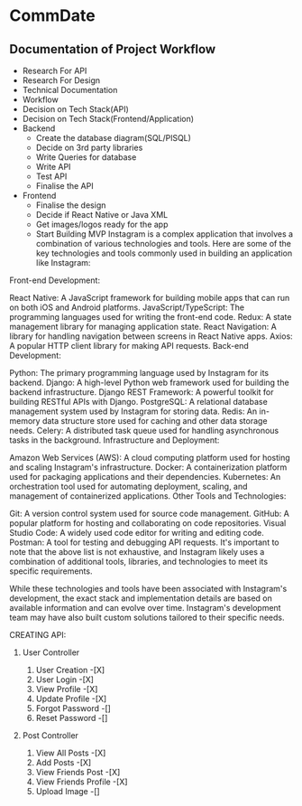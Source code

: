 # CommDate

## Documentation of Project Workflow

- Research For API 
- Research For Design
- Technical Documentation 
- Workflow
- Decision on Tech Stack(API)
- Decision on Tech Stack(Frontend/Application)
- Backend
    - Create the database diagram(SQL/PlSQL)
    - Decide on 3rd party libraries
    - Write Queries for database
    - Write API
    - Test API
    - Finalise the API
- Frontend
    - Finalise the design 
    - Decide if React Native or Java XML
    - Get images/logos ready for the app
    - Start Building MVP
Instagram is a complex application that involves a combination of various technologies and tools. Here are some of the key technologies and tools commonly used in building an application like Instagram:

Front-end Development:

React Native: A JavaScript framework for building mobile apps that can run on both iOS and Android platforms.
JavaScript/TypeScript: The programming languages used for writing the front-end code.
Redux: A state management library for managing application state.
React Navigation: A library for handling navigation between screens in React Native apps.
Axios: A popular HTTP client library for making API requests.
Back-end Development:

Python: The primary programming language used by Instagram for its backend.
Django: A high-level Python web framework used for building the backend infrastructure.
Django REST Framework: A powerful toolkit for building RESTful APIs with Django.
PostgreSQL: A relational database management system used by Instagram for storing data.
Redis: An in-memory data structure store used for caching and other data storage needs.
Celery: A distributed task queue used for handling asynchronous tasks in the background.
Infrastructure and Deployment:

Amazon Web Services (AWS): A cloud computing platform used for hosting and scaling Instagram's infrastructure.
Docker: A containerization platform used for packaging applications and their dependencies.
Kubernetes: An orchestration tool used for automating deployment, scaling, and management of containerized applications.
Other Tools and Technologies:

Git: A version control system used for source code management.
GitHub: A popular platform for hosting and collaborating on code repositories.
Visual Studio Code: A widely used code editor for writing and editing code.
Postman: A tool for testing and debugging API requests.
It's important to note that the above list is not exhaustive, and Instagram likely uses a combination of additional tools, libraries, and technologies to meet its specific requirements.

While these technologies and tools have been associated with Instagram's development, the exact stack and implementation details are based on available information and can evolve over time. Instagram's development team may have also built custom solutions tailored to their specific needs.

CREATING API:
1. User Controller
    1. User Creation   -[X]
    2. User Login      -[X]
    3. View Profile    -[X]
    4. Update Profile  -[X]
    5. Forgot Password -[]
    6. Reset Password  -[]

2. Post Controller
    1. View All Posts  -[X]
    2. Add Posts       -[X]
    3. View Friends Post -[X]
    4. View Friends Profile -[X]
    5. Upload Image -[]
